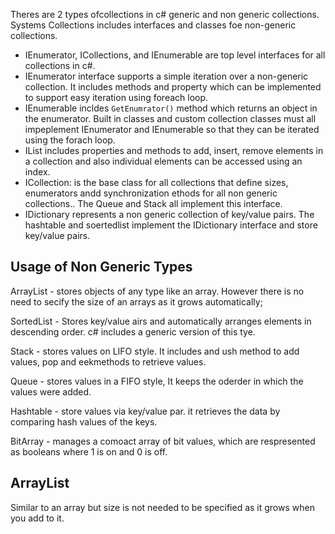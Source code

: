 Theres are 2 types ofcollections in c# generic and non generic collections. Systems Collections includes interfaces and classes foe non-generic collections.

- IEnumerator, ICollections, and IEnumerable are top level interfaces for all collections in c#.
- IEnumerator interface supports a simple iteration over a non-generic collection. It includes methods and property which can be implemented to support easy iteration using foreach loop.
- IEnumerable incldes `GetEnumrator()` method which returns an object in the enumerator. Built in classes and custom collection classes must all impeplement IEnumerator  and IEnumerable so that they can be iterated using the forach loop.
- IList includes properties and methods to add, insert, remove elements in a collection and also individual elements can be accessed using an index.
- ICollection: is the base class for all collections that define sizes, enumerators andd synchronization ethods for all non generic collections.. The Queue and Stack all implement this interface.
- IDictionary represents a non generic collection of key/value pairs. The hashtable and soertedlist implement the IDictionary interface and store key/value pairs.

## Usage of Non Generic Types

ArrayList - stores objects of any type like an array. However there is no need to secify the size of an arrays as it grows automatically;

SortedList - Stores key/value airs and automatically arranges elements in descending order. c# includes a generic version of this tye.

Stack - stores values on LIFO style. It includes and ush method to add values, pop and eekmethods to retrieve values.

Queue - stores values in a FIFO style, It keeps the oderder in which the values were added. 

Hashtable - store values via key/value par. it retrieves the data by comparing hash values of the keys.

BitArray - manages a comoact array of bit values, which are respresented as booleans where 1 is on and 0 is off.

## ArrayList

Similar to an array but size is not needed to be specified as it grows when you add to it. 